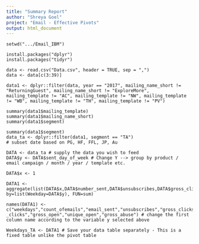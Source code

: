 ```yaml
---
title: "Summary Report"
author: "Shreya Goel"
project: "Email - Effective Pivots"
output: html_document
---
```


```{r}
setwd(".../Email_IBM")
```

```{r Install Packages}
install.packages("dplyr") 
install.packages("tidyr") 
```

```{r Read the data}
data <- read.csv("Data.csv", header = TRUE, sep = ",")
data <- data[c(3:39)]
```

```{r Subset data on 2017}
data1 <- dplyr::filter(data, year == "2017", mailing_name_short != "ReturningGuest", mailing_name_short != "ExploreMore", mailing_template != "AC", mailing_template != "NW", mailing_template != "WB", mailing_template != "TH", mailing_template != "PV")
```

```{r Understand the variables}
summary(data1$mailing_template)
summary(data1$mailing_name_short)
summary(data1$segment)
```
```{r Data Subsetting based on Segments in 2017 with all the filters}
summary(data1$segment)
data_ta <- dplyr::filter(data1, segment == "TA")
# subset date based on PG, HF, FFL, JP, Au
```

```{r Understanding the Effect of "Y" for Emails sent to Travel agents}
DATA <- data_ta # supply the data you wish to feed
DATA$y <- DATA$sent_day_of_week # Change Y --> group by product / email campaign / month / year / template etc. 

DATA$x <- 1

DATA1 <- aggregate(list(DATA$x,DATA$number_sent,DATA$unsubscribes,DATA$gross_click,DATA$unique_clicks,DATA$gross_open,DATA$unique_opens,DATA$gross_abuse), by=list(Weekday=DATA$y), FUN=sum)

names(DATA1) <- c("weekdays","count_ofemails","email_sent","unsubscribes","gross_clicks","unique _clicks","gross_open","unique_open","gross_abuse") # change the first column name according to the variable y selected above

Weekdays_TA <- DATA1 # Save your data table separately - This is a fixed table unlike the pivot table
```
